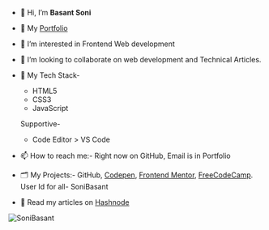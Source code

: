 - 👋 Hi, I’m **Basant Soni**
- 💼 My [Portfolio](https://sonibasant.github.io/Portfolio-Basant-Soni/portfolio.html)
- 👀 I’m interested in Frontend Web development
- 💞️ I’m looking to collaborate on web development and Technical Articles.
- 🌱 My Tech Stack-
  - HTML5
  - CSS3
  - JavaScript

  Supportive-
  - Code Editor > VS Code
- 📫 How to reach me:- Right now on GitHub, Email is in Portfolio
- 🗂️ My Projects:- GitHub, [Codepen](https://codepen.io/sonibasant), [Frontend Mentor](https://www.frontendmentor.io/profile/SoniBasant), [FreeCodeCamp](https://www.freecodecamp.org/SoniBasant). User Id for all- SoniBasant
- 📝 Read my articles on [Hashnode](https://sonibasant.hashnode.dev/)

<p align="left"><img src="https://komarev.com/ghpvc/?username=SoniBasant&color=31c9c7&style=flat" alt="SoniBasant"/></p>

<!---
SoniBasant/SoniBasant is a ✨ special ✨ repository because its `README.md` (this file) appears on your GitHub profile.
You can click the Preview link to take a look at your changes.
--->
